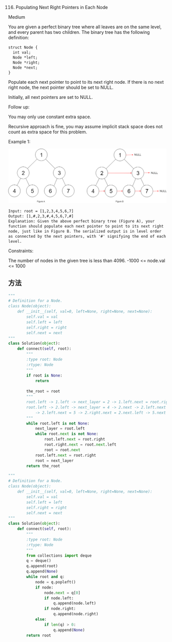116. Populating Next Right Pointers in Each Node


Medium


You are given a perfect binary tree where all leaves are on the same level, and every parent has two children. The binary tree has the following definition:

```
struct Node {
  int val;
  Node *left;
  Node *right;
  Node *next;
}
```

Populate each next pointer to point to its next right node. If there is no next right node, the next pointer should be set to NULL.

Initially, all next pointers are set to NULL.

 

Follow up:

You may only use constant extra space.

Recursive approach is fine, you may assume implicit stack space does not count as extra space for this problem.
 

Example 1:

![0116](0116.png)

```
Input: root = [1,2,3,4,5,6,7]
Output: [1,#,2,3,#,4,5,6,7,#]
Explanation: Given the above perfect binary tree (Figure A), your function should populate each next pointer to point to its next right node, just like in Figure B. The serialized output is in level order as connected by the next pointers, with '#' signifying the end of each level.
```

Constraints:

The number of nodes in the given tree is less than 4096.
-1000 <= node.val <= 1000

## 方法

```python
"""
# Definition for a Node.
class Node(object):
    def __init__(self, val=0, left=None, right=None, next=None):
        self.val = val
        self.left = left
        self.right = right
        self.next = next
"""
class Solution(object):
    def connect(self, root):
        """
        :type root: Node
        :rtype: Node
        """
        if root is None:
            return 
        
        the_root = root
        """
        root.left -> 1.left -> next_layer = 2 -> 1.left.next = root.right  -> 2.next = 1.right -> 2.next = 3 -> root = 2
        root.left -> 2.left -> next_layer = 4 -> 2.next -> 2.left.next = 2.right \
            -> 2.left.next = 5 -> 2.right.next = 2.next.left -> 5.next = 3.left -> 5.next = 6 -> root = 3
        """
        while root.left is not None:
            next_layer = root.left
            while root.next is not None:
                root.left.next = root.right
                root.right.next = root.next.left
                root = root.next
            root.left.next = root.right
            root = next_layer
        return the_root
```


```python
"""
# Definition for a Node.
class Node(object):
    def __init__(self, val=0, left=None, right=None, next=None):
        self.val = val
        self.left = left
        self.right = right
        self.next = next
"""
class Solution(object):
    def connect(self, root):
        """
        :type root: Node
        :rtype: Node
        """
        from collections import deque
        q = deque()
        q.append(root)
        q.append(None)
        while root and q:
            node = q.popleft()
            if node:
                node.next = q[0]
                if node.left:
                    q.append(node.left)
                if node.right:
                    q.append(node.right)
            else:
                if len(q) > 0:
                    q.append(None)
        return root
```